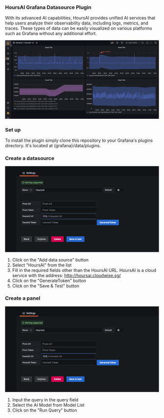 ### HoursAI Grafana Datasource Plugin

With its advanced AI capabilities, HoursAI provides unified AI services that help users analyze their 
observability data, including logs, metrics, and traces. These types of data can be easily visualized on 
various platforms such as Grafana without any additional effort.

![panel view](hoursai_datasource/hoursai/src/img/dashboard.jpg)


### Set up

To install the plugin simply clone this repository to your Grafana's plugins directory. 
It's located at {grafana}/data/plugins.

### Create a datasource

![datasource create](hoursai_datasource/hoursai/src/img/datasource_create.png)

1. Click on the "Add data source" button
2. Select "HoursAI" from the list
3. Fill in the required fields other than the HoursAI URL. HoursAI is a cloud service with the address:
http://hoursai.cloudwise.sg/
4. Click on the "GenerateToken" button
5. Click on the "Save & Test" button


### Create a panel

![datasource create](hoursai_datasource/hoursai/src/img/datasource_create.png)

1. Input the query in the query field
2. Select the AI Model from Model List
3. Click on the "Run Query" button
